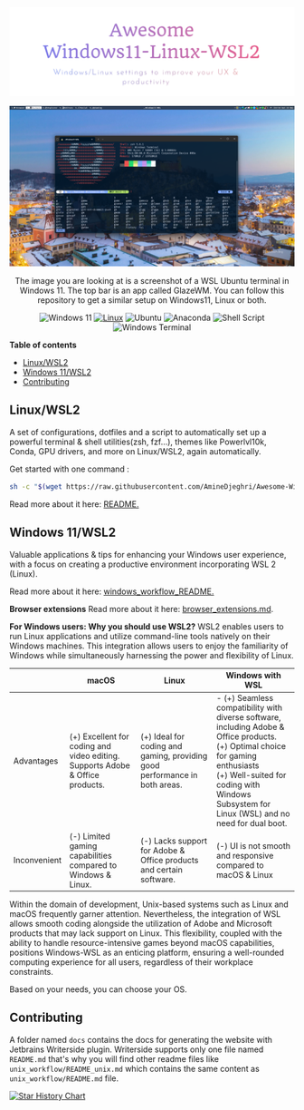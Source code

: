 ![Logo](images/logo.png)

![Windows WSL Terminal](images/windows_wsl_terminal.png)


<div style="text-align: center;">The image you are looking at is a screenshot of a WSL Ubuntu terminal in Windows 11. The top bar is an app called GlazeWM.
You can follow this repository to get a similar setup on Windows11, Linux or both.

![Windows 11](https://img.shields.io/badge/Windows%2011-%230079d5.svg?style=for-the-badge&logo=Windows%2011&logoColor=white)
[![Linux](https://img.shields.io/badge/-Linux-grey?style=for-the-badge&logo=linux)](https://www.microsoft.com/en-in/windows)
![Ubuntu](https://img.shields.io/badge/Ubuntu-E95420?style=for-the-badge&logo=ubuntu&logoColor=white)
![Anaconda](https://img.shields.io/badge/Anaconda-%2344A833.svg?style=for-the-badge&logo=anaconda&logoColor=white)
![Shell Script](https://img.shields.io/badge/shell_script-%23121011.svg?style=for-the-badge&logo=gnu-bash&logoColor=white)
![Windows Terminal](https://img.shields.io/badge/Windows%20Terminal-%234D4D4D.svg?style=for-the-badge&logo=windows-terminal&logoColor=white)
</div>

**Table of contents**
<!-- TOC -->
  * [Linux/WSL2](#linuxwsl2)
  * [Windows 11/WSL2](#windows-11wsl2)
  * [Contributing](#contributing)
<!-- TOC -->

## Linux/WSL2
A set of configurations,
dotfiles and a script to automatically set up a powerful terminal & shell utilities(zsh, fzf...),
themes like Powerlvl10k, Conda, GPU drivers, and more on Linux/WSL2, again automatically.

Get started with one command :
```bash
sh -c "$(wget https://raw.githubusercontent.com/AmineDjeghri/Awesome-Windows11-WSL-Linux/master/unix_workflow/auto_linux_setup.sh -O -)"
```
Read more about it here: [README.](unix_workflow/README_unix.md)

## Windows 11/WSL2
Valuable applications & tips for enhancing your Windows user experience, with a focus on creating a productive environment incorporating WSL 2 (Linux).

Read more about it here: [windows_workflow_README.](windows_workflow/README_windows.md)

**Browser extensions**
Read more about it here: [browser_extensions.md](windows_workflow/browser_extensions.md).

**For Windows users: Why you should use WSL2?**
WSL2 enables users to run Linux applications and utilize command-line tools natively on their Windows machines.
This integration allows users
to enjoy the familiarity of Windows while simultaneously harnessing the power and flexibility of Linux.

|              | macOS                                                                         | Linux                                                                      | Windows with WSL                                                                                                                                                                                                                          |
|--------------|-------------------------------------------------------------------------------|----------------------------------------------------------------------------|-------------------------------------------------------------------------------------------------------------------------------------------------------------------------------------------------------------------------------------------|
| Advantages   | (+) Excellent for coding and video editing. Supports Adobe & Office products. | (+) Ideal for coding and gaming, providing good performance in both areas. | - (+) Seamless compatibility with diverse software, including Adobe & Office products. </br> (+) Optimal choice for gaming enthusiasts </br> (+) Well-suited for coding with Windows Subsystem for Linux (WSL) and no need for dual boot. |
| Inconvenient | (-) Limited gaming capabilities compared to Windows & Linux.                  | (-) Lacks support for Adobe & Office products and certain software.        | (-) UI is not smooth and responsive compared to macOS & Linux                                                                                                                                                                             |

Within the domain of development, Unix-based systems such as Linux and macOS frequently garner attention. Nevertheless, the integration of WSL allows smooth coding alongside the utilization of Adobe and Microsoft products that may lack support on Linux. This flexibility, coupled with the ability to handle resource-intensive games beyond macOS capabilities, positions Windows-WSL as an enticing platform, ensuring a well-rounded computing experience for all users, regardless of their workplace constraints.

Based on your needs, you can choose your OS.

## Contributing
A folder named `docs` contains the docs for generating the website with Jetbrains Writerside plugin.
Writerside supports only one file named `README.md` that's why you will find other readme files like `unix_workflow/README_unix.md` which contains the same content as  `unix_workflow/README.md` file.


[![Star History Chart](https://api.star-history.com/svg?repos=aminedjeghri/awesomewindows11&type=Date)](https://star-history.com/#aminedjeghri/awesomewindows11&Date)
